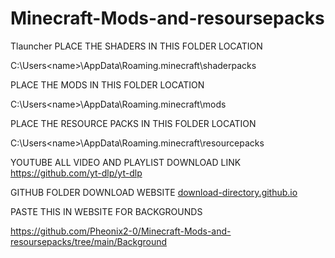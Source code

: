 # Minecraft-Mods-and-resoursepacks
Tlauncher
PLACE THE SHADERS IN THIS FOLDER LOCATION
                    
C:\Users\<name>\AppData\Roaming\.minecraft\shaderpacks



PLACE THE MODS IN THIS FOLDER LOCATION
                    
C:\Users\<name>\AppData\Roaming\.minecraft\mods



PLACE THE RESOURCE PACKS IN THIS FOLDER LOCATION
                   
C:\Users\<name>\AppData\Roaming\.minecraft\resourcepacks

YOUTUBE ALL VIDEO AND PLAYLIST DOWNLOAD LINK
https://github.com/yt-dlp/yt-dlp

GITHUB FOLDER DOWNLOAD WEBSITE
[download-directory.github.io](https://download-directory.github.io/)

PASTE THIS IN WEBSITE FOR BACKGROUNDS

https://github.com/Pheonix2-0/Minecraft-Mods-and-resoursepacks/tree/main/Background
